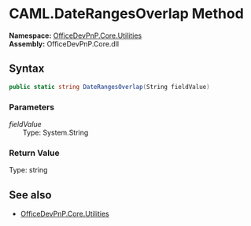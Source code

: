 # CAML.DateRangesOverlap Method  
  

**Namespace:** [OfficeDevPnP.Core.Utilities](OfficeDevPnP.Core.Utilities.md)  
**Assembly:** OfficeDevPnP.Core.dll  
## Syntax
```C#
public static string DateRangesOverlap(String fieldValue)
```
### Parameters
*fieldValue*  
&emsp;&emsp;Type: System.String  
### Return Value
Type: string  

## See also
- [OfficeDevPnP.Core.Utilities](OfficeDevPnP.Core.Utilities.md)
